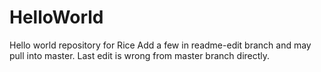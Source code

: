 # HelloWorld
Hello world repository for Rice
Add a few in readme-edit branch and may pull into master.
Last edit is wrong from master branch directly.
